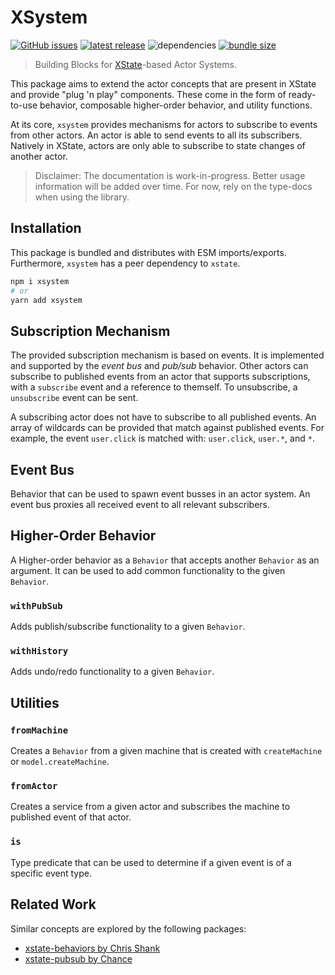# XSystem

[![GitHub issues](https://shields.io/github/issues-raw/christoph-fricke/xsystem?style=for-the-badge)](https://github.com/christoph-fricke/xsystem/issues)
[![latest release](https://shields.io/github/v/release/christoph-fricke/xsystem?style=for-the-badge)](https://github.com/christoph-fricke/xsystem/releases/latest)
![dependencies](https://shields.io/david/christoph-fricke/xsystem?style=for-the-badge)
[![bundle size](https://shields.io/bundlephobia/minzip/xsystem?style=for-the-badge)](https://bundlephobia.com/result?p=xsystem)

> Building Blocks for [XState](https://github.com/statelyai/xstate)-based Actor
> Systems.

This package aims to extend the actor concepts that are present in XState and
provide "plug 'n play" components. These come in the form of ready-to-use
behavior, composable higher-order behavior, and utility functions.

At its core, `xsystem` provides mechanisms for actors to subscribe to events
from other actors. An actor is able to send events to all its subscribers.
Natively in XState, actors are only able to subscribe to state changes of
another actor.

> Disclaimer: The documentation is work-in-progress. Better usage information
> will be added over time. For now, rely on the type-docs when using the
> library.

## Installation

This package is bundled and distributes with ESM imports/exports. Furthermore,
`xsystem` has a peer dependency to `xstate`.

```bash
npm i xsystem
# or
yarn add xsystem
```

## Subscription Mechanism

The provided subscription mechanism is based on events. It is implemented and
supported by the _event bus_ and _pub/sub_ behavior. Other actors can subscribe
to published events from an actor that supports subscriptions, with a
`subscribe` event and a reference to themself. To unsubscribe, a `unsubscribe`
event can be sent.

A subscribing actor does not have to subscribe to all published events. An array
of wildcards can be provided that match against published events. For example,
the event `user.click` is matched with: `user.click`, `user.*`, and `*`.

## Event Bus

Behavior that can be used to spawn event busses in an actor system. An event bus
proxies all received event to all relevant subscribers.

## Higher-Order Behavior

A Higher-order behavior as a `Behavior` that accepts another `Behavior` as an
argument. It can be used to add common functionality to the given `Behavior`.

### `withPubSub`

Adds publish/subscribe functionality to a given `Behavior`.

### `withHistory`

Adds undo/redo functionality to a given `Behavior`.

## Utilities

### `fromMachine`

Creates a `Behavior` from a given machine that is created with `createMachine`
or `model.createMachine`.

### `fromActor`

Creates a service from a given actor and subscribes the machine to published
event of that actor.

### `is`

Type predicate that can be used to determine if a given event is of a specific
event type.

## Related Work

Similar concepts are explored by the following packages:

- [xstate-behaviors by Chris Shank](https://github.com/ChrisShank/xstate-behaviors)
- [xstate-pubsub by Chance](https://github.com/chanced/xstate-pubsub)
